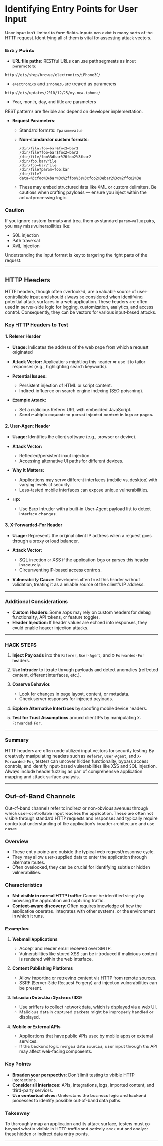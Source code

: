 # Identifying Entry Points for User Input

User input isn't limited to form fields. Inputs can exist in many parts of the HTTP request. Identifying all of them is vital for assessing attack vectors.

### Entry Points

* **URL file paths**: RESTful URLs can use path segments as input parameters:

```http
http://eis/shop/browse/electronics/iPhone3G/
```

* `electronics` and `iPhone3G` are treated as parameters

```http
http://eis/updates/2010/12/25/my-new-iphone/
```

* Year, month, day, and title are parameters

REST patterns are flexible and depend on developer implementation.

* **Request Parameters**:

  * Standard formats: `?param=value`
  * **Non-standard or custom formats**:

    ```
    /dir/file;foo=bar&foo2=bar2
    /dir/file?foo=bar$foo2=bar2
    /dir/file/foo%3dbar%26foo2%3dbar2
    /dir/foo.bar/file
    /dir/foo=bar/file
    /dir/file?param=foo:bar
    /dir/file?data=%3cfoo%3ebar%3c%2ffoo%3e%3cfoo2%3ebar2%3c%2ffoo2%3e
    ```
  * These may embed structured data like XML or custom delimiters. Be cautious when crafting payloads — ensure you inject within the actual processing logic.

### Caution

If you ignore custom formats and treat them as standard `param=value` pairs, you may miss vulnerabilities like:

* SQL injection
* Path traversal
* XML injection

Understanding the input format is key to targeting the right parts of the request.

---
## HTTP Headers

HTTP headers, though often overlooked, are a valuable source of user-controllable input and should always be considered when identifying potential attack surfaces in a web application. These headers are often used in server-side logic for logging, customization, analytics, and access control. Consequently, they can be vectors for various input-based attacks.


### Key HTTP Headers to Test

#### 1. **Referer Header**

* **Usage:** Indicates the address of the web page from which a request originated.
* **Attack Vector:** Applications might log this header or use it to tailor responses (e.g., highlighting search keywords).
* **Potential Issues:**

  * Persistent injection of HTML or script content.
  * Indirect influence on search engine indexing (SEO poisoning).
* **Example Attack:**

  * Set a malicious Referer URL with embedded JavaScript.
  * Send multiple requests to persist injected content in logs or pages.

#### 2. **User-Agent Header**

* **Usage:** Identifies the client software (e.g., browser or device).
* **Attack Vector:**

  * Reflected/persistent input injection.
  * Accessing alternative UI paths for different devices.
* **Why It Matters:**

  * Applications may serve different interfaces (mobile vs. desktop) with varying levels of security.
  * Less-tested mobile interfaces can expose unique vulnerabilities.
* **Tip:**

  * Use Burp Intruder with a built-in User-Agent payload list to detect interface changes.

#### 3. **X-Forwarded-For Header**

* **Usage:** Represents the original client IP address when a request goes through a proxy or load balancer.
* **Attack Vector:**

  * SQL injection or XSS if the application logs or parses this header insecurely.
  * Circumventing IP-based access controls.
* **Vulnerability Cause:** Developers often trust this header without validation, treating it as a reliable source of the client’s IP address.

---

### Additional Considerations

* **Custom Headers:** Some apps may rely on custom headers for debug functionality, API tokens, or feature toggles.
* **Header Injection:** If header values are echoed into responses, they could enable header injection attacks.

---

### HACK STEPS

1. **Inject Payloads** into the `Referer`, `User-Agent`, and `X-Forwarded-For` headers.
2. **Use Intruder** to iterate through payloads and detect anomalies (reflected content, different interfaces, etc.).
3. **Observe Behavior**:

   * Look for changes in page layout, content, or metadata.
   * Check server responses for injected payloads.
4. **Explore Alternative Interfaces** by spoofing mobile device headers.
5. **Test for Trust Assumptions** around client IPs by manipulating `X-Forwarded-For`.

---

### Summary

HTTP headers are often underutilized input vectors for security testing. By creatively manipulating headers such as `Referer`, `User-Agent`, and `X-Forwarded-For`, testers can uncover hidden functionality, bypass access controls, and identify input-based vulnerabilities like XSS and SQL injection. Always include header fuzzing as part of comprehensive application mapping and attack surface analysis.


---
## Out-of-Band Channels

Out-of-band channels refer to indirect or non-obvious avenues through which user-controllable input reaches the application. These are often not visible through standard HTTP requests and responses and typically require contextual understanding of the application’s broader architecture and use cases.

### Overview

* These entry points are outside the typical web request/response cycle.
* They may allow user-supplied data to enter the application through alternate routes.
* Often overlooked, they can be crucial for identifying subtle or hidden vulnerabilities.

### Characteristics

* **Not visible in normal HTTP traffic**: Cannot be identified simply by browsing the application and capturing traffic.
* **Context-aware discovery**: Often requires knowledge of how the application operates, integrates with other systems, or the environment in which it runs.

### Examples

1. **Webmail Applications**

   * Accept and render email received over SMTP.
   * Vulnerabilities like stored XSS can be introduced if malicious content is rendered within the web interface.

2. **Content Publishing Platforms**

   * Allow importing or retrieving content via HTTP from remote sources.
   * SSRF (Server-Side Request Forgery) and injection vulnerabilities can be present.

3. **Intrusion Detection Systems (IDS)**

   * Use sniffers to collect network data, which is displayed via a web UI.
   * Malicious data in captured packets might be improperly handled or displayed.

4. **Mobile or External APIs**

   * Applications that have public APIs used by mobile apps or external services.
   * If the backend logic merges data sources, user input through the API may affect web-facing components.

### Key Points

* **Broaden your perspective**: Don’t limit testing to visible HTTP interactions.
* **Consider all interfaces**: APIs, integrations, logs, imported content, and third-party services.
* **Use contextual clues**: Understand the business logic and backend processes to identify possible out-of-band data paths.

### Takeaway

To thoroughly map an application and its attack surface, testers must go beyond what is visible in HTTP traffic and actively seek out and analyze these hidden or indirect data entry points.

---
